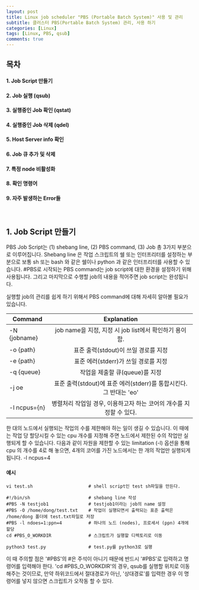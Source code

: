 ```yaml
---
layout: post
title: Linux job scheduler "PBS (Portable Batch System)" 사용 및 관리
subtitle: 클러스터 PBS(Portable Batch System) 관리, 사용 하기
categories: [Linux]
tags: [Linux, PBS, qsub]
comments: true
---
```


## 목차
#### 1. Job Script 만들기
#### 2. Job 실행 (qsub)
#### 3. 실행중인 Job 확인 (qstat)
#### 4. 실행중인 Job 삭제 (qdel)
#### 5. Host Server info 확인
#### 6. Job 큐 추가 및 삭제
#### 7. 특정 node 비활성화
#### 8. 확인 명령어
#### 9. 자주 발생하는 Error들

<br/>

## 1. Job Script 만들기
PBS Job Script는 (1) shebang line, (2) PBS command, (3) Job 총 3가지 부분으로 이루어집니다. 
Shebang line 은 작업 스크립트의 쉘 또는 인터프리터를 설정하는 부분으로 보통 sh 또는 bash 와 같은 쉘이나 python 과 같은 인터프리터를 사용할 수 있습니다. 
#PBS로 시작되는 PBS command는 job script에 대한 환경을 설정하기 위해 사용됩니다. 
그리고 마지막으로 수행할 job의 내용을 적어주면 job script는 완성됩니다.

실행할 job의 관리를 쉽게 하기 위해서 PBS command에 대해 자세히 알아볼 필요가 있습니다.

| Command       |                       Explanation                         |
| ------------- | :-------------------------------------------------------: |
| -N {jobname}  | job name을 지정, 지정 시 job list에서 확인하기 용이함.       |
| -o {path}     | 표준 출력(stdout)이 쓰일 경로를 지정                        |
| -e {path}     | 표준 에러(stderr)가 쓰일 경로를 지정                        |
| -q {queue}    | 작업을 제출할 큐(queue)를 지정                              |
| -j oe         | 표준 출력(stdout)에 표준 에러(stderr)를 통합시킨다. 그 반대는 'eo'|
| -l ncpus={n}  | 병렬처리 작업일 경우, 이용하고자 하는 코어의 개수를 지정할 수 있다.|

한 대의 노드에서 실행되는 작업의 수를 제한해야 하는 일이 생길 수 있습니다. 
이 때에는 작업 당 할당시킬 수 있는 cpu 개수를 지정해 주면 노드에서 제한된 수의 작업만 실행되게 할 수 있습니다. 
다음과 같이 자원을 제한할 수 있는 limitation (-l) 옵션을 통해 cpu 의 개수를 4로 해 놓으면, 
4개의 코어를 가진 노드에서는 한 개의 작업만 실행되게 됩니다. -l ncpus=4

#### 예시

```linux
vi test.sh                     # shell script인 test sh파일을 만든다.

#!/bin/sh                      # shebang line 작성
#PBS -N testjob1               # testjob1이라는 job의 name 설정
#PBS -O /home/dong/test.txt    # 작업이 실행되면서 출력되는 표준 출력은 /home/dong 폴더에 test.txt파일로 저장
#PBS -l ndoes=1:ppn=4          # 하나의 노드 (nodes), 프로세서 (ppn) 4개에 할당
cd #PBS_O_WORKDIR              # 스크립트가 실행할 디렉토리로 이동

python3 test.py                # test.py를 python3로 실행
```

이 때 주의할 점은 '#PBS'의 #은 주석이 아니기 때문에 반드시 '#PBS'로 입력하고 명령어를 입력해야 한다. 
'cd #PBS_O_WORKDIR'의 경우, qsub를 실행할 위치로 이동해주는 것이므로, 
만약 하위코드에서 절대경로가 아닌, '상대경로'를 입력한 경우 이 명령어를 넣지 않으면 스크립트가 오작동 할 수 있다.

